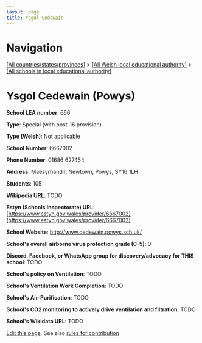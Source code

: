 ```yaml
---
layout: page
title: Ysgol Cedewain
---
```

# Navigation

[[All countries/states/provinces]](../../..) > [[All Welsh local educational authority]](../..) > [[All schools in local educational authority]](..)

# Ysgol Cedewain (Powys)

**School LEA number**: 666

**Type**: Special (with post-16 provision)

**Type (Welsh)**: Not applicable

**School Number**: 6667002

**Phone Number**: 01686 627454

**Address**: Maesyrhandir, Newtown, Powys, SY16 1LH

**Students**: 105

**Wikipedia URL**: TODO

**Estyn (Schools Inspectorate) URL**: [https://www.estyn.gov.wales/provider/6667002](https://www.estyn.gov.wales/provider/6667002)

**School Website**: http://www.cedewain.powys.sch.uk/

**School's overall airborne virus protection grade (0-5)**: 0

**Discord, Facebook, or WhatsApp group for discovery/advocacy for THIS school**: TODO

**School's policy on Ventilation**: TODO

**School's Ventilation Work Completion**: TODO

**School's Air-Purification**: TODO

**School's CO2 monitoring to actively drive ventilation and filtration**: TODO

**School's Wikidata URL**: TODO




[Edit this page](https://github.com/ventilate-schools/Wales/edit/prif/./Powys/Ysgol_Cedewain.md). See also [rules for contribution](../../../contribution-rules/)